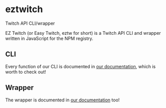 # eztwitch
Twitch API CLI/wrapper

EZ Twitch (or Easy Twitch, eztw for short) is a Twitch API CLI and wrapper written in JavaScript for the NPM registry.

## CLI
Every function of our CLI is documented in [our documentation](https://github.com/Rediverse/eztwitch/wiki/The-CLI), which is worth to check out!

## Wrapper
The wrapper is documented in [our documentation](https://github.com/Rediverse/eztwitch/wiki) too!